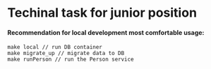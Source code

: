 # Techinal task for junior position

#### Recommendation for local development most comfortable usage:
    make local // run DB container
    make migrate_up // migrate data to DB
    make runPerson // run the Person service
